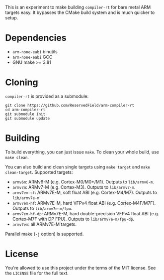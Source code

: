 This is an experiment to make building `compiler-rt` for bare metal ARM targets
easy. It bypasses the CMake build system and is much quicker to setup.

# Dependencies

 * `arm-none-eabi` binutils
 * `arm-none-eabi` GCC
 * GNU make >= 3.81

# Cloning

`compiler-rt` is provided as a submodule:
```
git clone https://github.com/ReservedField/arm-compiler-rt
cd arm-compiler-rt
git submodule init
git submodule update
```

# Building

To build everything, you can just issue `make`. To clean your whole build, use
`make clean`.

You can also build and clean single targets using `make target` and
`make clean-target`. Supported targets:

 * `armv6m`: ARMv6-M (e.g. Cortex-M0/M0+/M1). Outputs to `lib/armv6-m`.
 * `armv7m`: ARMv7-M (e.g. Cortex-M3). Outputs to `lib/armv7-m`.
 * `armv7em-sf`: ARMv7E-M, soft float ABI (e.g. Cortex-M4/M7).
   Outputs to `lib/armv7e-m`.
 * `armv7em-hf`: ARMv7E-M, hard VFPv4 float ABI (e.g. Cortex-M4F/M7F).
   Outputs to `lib/armv7e-m/fpu`.
 * `armv7em-hf-dp`: ARMv7E-M, hard double-precision VFPv4 float ABI
   (e.g. Cortex-M7F with DP FPU). Outputs to `lib/armv7e-m/fpu-dp`.
 * `armv7em`: all ARMv7E-M targets.

Parallel make (`-j` option) is supported.

# License

You're allowed to use this project under the terms of the MIT license. See the
`LICENSE` file for the full text.
